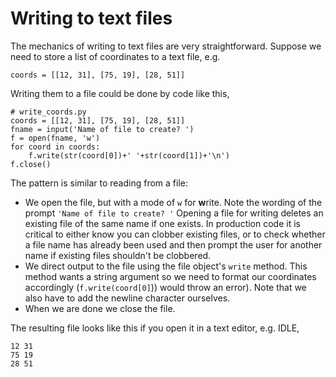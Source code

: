 # Writing to text files

The mechanics of writing to text files are very straightforward. Suppose
we need to store a list of coordinates to a text file, e.g.

    coords = [[12, 31], [75, 19], [28, 51]]

Writing them to a file could be done by code like this,

    # write_coords.py
    coords = [[12, 31], [75, 19], [28, 51]]
    fname = input('Name of file to create? ')
    f = open(fname, 'w')
    for coord in coords:
        f.write(str(coord[0])+' '+str(coord[1])+'\n')
    f.close()

The pattern is similar to reading from a file:

-   We open the file, but with a mode of `w` for **w**rite. Note the
    wording of the prompt `'Name of file to create? '` Opening a file
    for writing deletes an existing file of the same name if one exists.
    In production code it is critical to either know you can clobber
    existing files, or to check whether a file name has already been
    used and then prompt the user for another name if existing files
    shouldn't be clobbered.
-   We direct output to the file using the file
    object's `write` method. This method wants a string argument so we
    need to format our coordinates accordingly (`f.write(coord[0]`))
    would throw an error). Note that we also have to add the newline
    character ourselves.
-   When we are done we close the file.

The resulting file looks like this if you open it in a text editor, e.g.
IDLE,

    12 31
    75 19
    28 51
